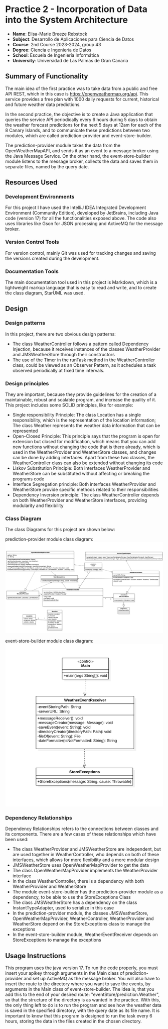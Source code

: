 # Practice 2 - Incorporation of Data into the System Architecture
- **Name**: Elisa-Marie Breeze Rebstock
- **Subject**: Desarrollo de Aplicaciones para Ciencia de Datos
- **Course**: 2nd Course 2023-2024, group 43
- **Degree**: Ciencia e Ingeniería de Datos
- **School**: Escuela de Ingeniería Informática
- **University**: Universidad de Las Palmas de Gran Canaria

## Summary of Functionality

The main idea of the first practice was to take data from a public and free API REST, which in this case is https://openweathermap.org/api. This service provides a free plan with 1000 daily requests for current, historical and future weather data predictions.

In the second practice, the objective is to create a Java application that queries the service API periodically every 6 hours during 5 days to obtain the weather forecast predictions for the next 5 days at 12am for each of the 8 Canary Islands, and to communicate these predictions between two modules, which are called prediction-provider and event-store-builder.

The prediction-provider module takes the data from the OpenWeatherMapAPI, and sends it as an event to a message broker using the Java Message Service.
On the other hand, the event-store-builder module listens to the message broker, collects the data and saves them in separate files, named by the query date.


## Resources Used
### Development Environments
For this project I have used the IntelliJ IDEA Integrated Development Environment (Community Edition), developed by JetBrains, including Java code (version 17) for all the functionalities exposed above. The code also uses libraries like Gson for JSON processing and ActiveMQ for the message broker.
### Version Control Tools
For version control, mainly Git was used for tracking changes and saving the versions created during the development.
### Documentation Tools
The main documentation tool used in this project is Markdown, which is a lightweight markup language that is easy to read and write, and to create the class diagram, StarUML was used.

## Design

### Design patterns
In this project, there are two obvious design patterns: 
- The class WeatherController follows a pattern called Dependency Injection, because it receives instances of the classes WeatherProvider and JMSWeatherStore through their constructors
- The use of the Timer in the runTask method in the WeatherController class, could be viewed as an Observer Pattern, as it schedules a task observed periodically at fixed time intervals.

### Design principles
They are important, because they provide guidelines for the creation of a maintainable, robust and scalable program, and increase the quality of it. This project includes some SOLID principles, like for example:
- Single responsibility Principle: The class Location has a single responsibility, which is the representation of the location information; The class Weather represents the weather data information that can be represented
- Open-Closed Principle: This principle says that the program is open for extension but closed for modification, which means that you can add new functions without changing the code that is there already, which is used in the WeatherProvider and WeatherStore classes, and changes can be done by adding interfaces. Apart from these two classes, the WeatherController class can also be extended without changing its code
- Liskov Substitution Principle: Both interfaces WeatherProvider and WeatherStore can be substituted without affecting or breaking the programs code
- Interface Segregation principle: Both interfaces WeatherProvider and WeatherStore provide specific methods related to their responsibilities
- Dependency Inversion principle: The class WeatherController depends on both WeatherProvider and WeatherStore interfaces, providing modularity and flexibility

### Class Diagram
The class Diagrams for this project are shown below:

prediction-provider module class diagram:
![prediction-provider Class Diagram](UMLp-p.png)

event-store-builder module class diagram:
![event-store-builder Class Diagram](UMLe-s-b.png)

### Dependency Relationships
Dependency Relationships refers to the connections between classes and its components. There are a few cases of these relationships which have been used: 
- The class WeatherProvider and JMSWeatherStore are independent, but are used together in WeatherController, who depends on both of these interfaces, which allows for more flexibility and a more modular design
- JMSWeatherStore uses OpenWeatherMapProvider to get the data
- The class OpenWeatherMapProvider implements the WeatherProvider interface
- In the class WeatherController, there is a dependency with both WeatherProvider and WeatherStore
- The module event-store-builder has the prediction-provider module as a dependency, to be able to use the StoreExceptions Class
- The class JMSWeatherStore has a dependency on the class InstantTypeAdapter, used to serialize in this case
- In the prediction-provider module, the classes JMSWeatherStore, OpenWeatherMapProvider, WeatherController, WeatherProvider and WeatherStore depend on the StoreExceptions class to manage the exceptions
- In the event-store-builder module, WeatherEventReceiver depends on StoreExceptions to manage the exceptions

## Usage Instructions
This program uses the java version 17. To run the code properly, you must insert your apikey through arguments in the Main class of prediction-provider and set up ActiveMQ as the message broker.
You will also have to insert the route to the directory where you want to save the events, by arguments in the Main class of event-store-builder. The idea is, that you add this to the end of your desired route: "eventStore/prediction.Weather", so that the structure of the directory is as wanted in the practice.
With this, the only thing left to do is to run the program and see how the weather data is saved in the specified directory, with the query date as its file name.
It is important to know that this program is designed to run the task every 6 hours, storing the data in the files created in the chosen directory.



